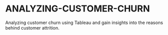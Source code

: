 # ANALYZING-CUSTOMER-CHURN
Analyzing customer churn using Tableau and gain insights into the reasons behind customer attrition.
